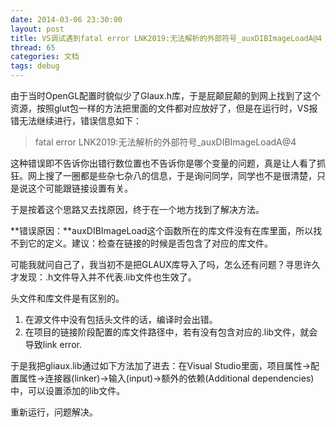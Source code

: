 ```yaml
---
date: 2014-03-06 23:30:00
layout: post
title: VS调试遇到fatal error LNK2019:无法解析的外部符号_auxDIBImageLoadA@4
thread: 65
categories: 文档
tags: debug
---
```


由于当时OpenGL配置时貌似少了Glaux.h库，于是屁颠屁颠的到网上找到了这个资源，按照glut包一样的方法把里面的文件都对应放好了，但是在运行时，VS报错无法继续进行，错误信息如下：

>fatal error LNK2019:无法解析的外部符号_auxDIBImageLoadA@4

这种错误即不告诉你出错行数位置也不告诉你是哪个变量的问题，真是让人看了抓狂。网上搜了一圈都是些杂七杂八的信息，于是询问同学，同学也不是很清楚，只是说这个可能跟链接设置有关。

于是按着这个思路又去找原因，终于在一个地方找到了解决方法。

**错误原因：**auxDIBImageLoad这个函数所在的库文件没有在库里面，所以找不到它的定义。建议：检查在链接的时候是否包含了对应的库文件。

可能我就问自己了，我当初不是把GLAUX库导入了吗，怎么还有问题？寻思许久才发现：.h文件导入并不代表.lib文件也生效了。

头文件和库文件是有区别的。

1. 在源文件中没有包括头文件的话，编译时会出错。
2. 在项目的链接阶段配置的库文件路径中，若有没有包含对应的.lib文件，就会导致link error.

于是我把gliaux.lib通过如下方法加了进去：在Visual Studio里面，项目属性->配置属性->连接器(linker)->输入(input)->额外的依赖(Additional dependencies)中，可以设置添加的lib文件。

重新运行，问题解决。